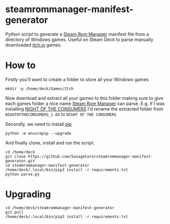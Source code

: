 # steamrommanager-manifest-generator
Python script to generate a [Steam Rom Manager](https://steamgriddb.github.io/steam-rom-manager/) manifest file from a directory of Windows games. Useful on Steam Deck to parse manually downloaded [itch.io](https://itch.io) games.

# How to

Firstly you'll want to create a folder to store all your Windows games
```
mkdir -p /home/deck/Games/Itch
```
Now download and extract all your games to this folder making sure to give each games folder a nice name [Steam Rom Manager](https://steamgriddb.github.io/steam-rom-manager/) can parse. E.g. if I was installing [NIGHT OF THE CONSUMERS](https://germfood.itch.io/nightoftheconsumers) I'd rename the extracted folder from `NIGHTOFTHECONSUMERS_1.04` to `NIGHT OF THE CONSUMERS`

Secondly, we need to install [pip](https://pypi.org/project/pip/)

```
python -m ensurepip --upgrade
```

And finally clone, install and run the script.

```
cd /home/deck
git clone https://github.com/SavageCore/steamrommanager-manifest-generator.git
cd steamrommanager-manifest-generator
/home/deck/.local/bin/pip3 install -r requirements.txt
python parse.py
```

# Upgrading
```
cd /home/deck/steamrommanager-manifest-generator
git pull
/home/deck/.local/bin/pip3 install -r requirements.txt
```
